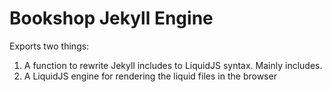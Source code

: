 # Bookshop Jekyll Engine

Exports two things:
1. A function to rewrite Jekyll includes to LiquidJS syntax. Mainly includes. 
2. A LiquidJS engine for rendering the liquid files in the browser